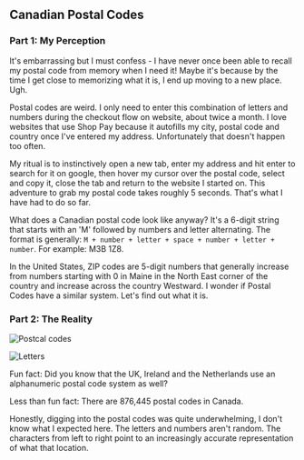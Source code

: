 ## Canadian Postal Codes

### Part 1: My Perception

It's embarrassing but I must confess - I have never once been able to recall my postal code from memory when I need it! Maybe it's because by the time I get close to memorizing what it is, I end up moving to a new place. Ugh. 

Postal codes are weird. I only need to enter this combination of letters and numbers during the checkout flow on website, about twice a month. I love websites that use Shop Pay because it autofills my city, postal code and country once I've entered my address. Unfortunately that doesn't happen too often. 

My ritual is to instinctively open a new tab, enter my address and hit enter to search for it on google, then hover my cursor over the postal code, select and copy it, close the tab and return to the website I started on. This adventure to grab my postal code takes roughly 5 seconds. That's what I have had to do so far.

What does a Canadian postal code look like anyway? It's a 6-digit string that starts with an 'M' followed by numbers and letter alternating. The format is generally: `M + number + letter + space + number + letter + number`. For example: M3B 1Z8.

In the United States, ZIP codes are 5-digit numbers that generally increase from numbers starting with 0 in Maine in the North East corner of the country and increase across the country Westward. I wonder if Postal Codes have a similar system. Let's find out what it is.

### Part 2: The Reality

![Postcal codes](https://imgur.com/DZWgIC8.png)

![Letters](https://i.imgur.com/iDMYyJZ.png)

Fun fact: Did you know that the UK, Ireland and the Netherlands use an alphanumeric postal code system as well?

Less than fun fact: There are 876,445 postal codes in Canada. 

Honestly, digging into the postal codes was quite underwhelming, I don't know what I expected here. The letters and numbers aren't random. The characters from left to right point to an increasingly accurate representation of what that location.
